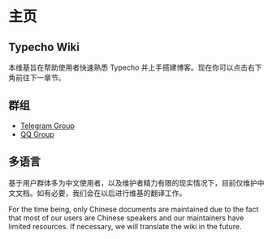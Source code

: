 # 主页

## Typecho Wiki

本维基旨在帮助使用者快速熟悉 Typecho 并上手搭建博客。现在你可以点击右下角前往下一章节。

## 群组

- [Telegram Group](https://t.me/typecho_lover)
- [QQ Group](https://jq.qq.com/?_wv=1027&k=YoEFjcIp)

## 多语言

基于用户群体多为中文使用者，以及维护者精力有限的现实情况下，目前仅维护中文文档。如有必要，我们会在以后进行维基的翻译工作。

For the time being, only Chinese documents are maintained due to the fact that most of our users are Chinese speakers and our maintainers have limited resources. If necessary, we will translate the wiki in the future.  
